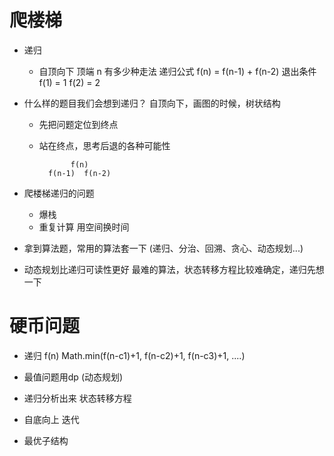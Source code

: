  # 爬楼梯

 - 递归
   - 自顶向下  顶端  n  有多少种走法
      递归公式
     f(n) = f(n-1) + f(n-2)
      退出条件
     f(1) = 1
     f(2) = 2

 - 什么样的题目我们会想到递归？
   自顶向下，画图的时候，树状结构
   - 先把问题定位到终点
   - 站在终点，思考后退的各种可能性

                f(n)
           f(n-1)  f(n-2)

 - 爬楼梯递归的问题
   - 爆栈
   - 重复计算  用空间换时间

 - 拿到算法题，常用的算法套一下 (递归、分治、回溯、贪心、动态规划...)

 - 动态规划比递归可读性更好
   最难的算法，状态转移方程比较难确定，递归先想一下


 # 硬币问题
 
 - 递归
                        f(n)
        Math.min(f(n-c1)+1, f(n-c2)+1, f(n-c3)+1, ....)

 - 最值问题用dp (动态规划)
 - 递归分析出来 状态转移方程 
 - 自底向上 迭代
 - 最优子结构